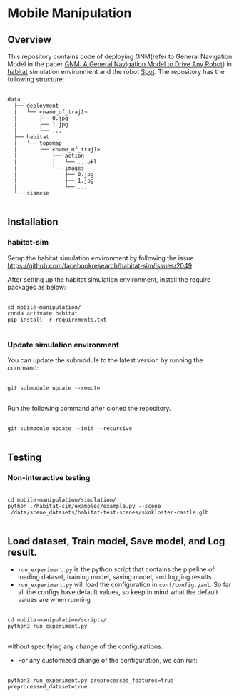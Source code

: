 # Mobile Manipulation

## Overview
This repository contains code of deploying GNM(refer to General Navigation Model in the paper [GNM: A General Navigation Model to Drive Any Robot](https://arxiv.org/abs/2210.03370)) in [habitat](https://aihabitat.org/) simulation environment and the robot [Spot](https://bostondynamics.com/products/spot/). The repository has the following structure:

<pre> <code>
data
  ├── deployment
  |   └── &lt;name_of_traj1&gt;
  |       ├── 0.jpg
  |       ├── 1.jpg
  |       └── ...
  ├── habitat
  |   └── topomap
  |       └── &lt;name_of_traj1&gt;
  |           ├── action
  |           |   └── ...pkl
  |           └── images
  |               ├── 0.jpg
  |               ├── 1.jpg
  |               └── ... 
  └── siamese
</code> </pre>


## Installation


### habitat-sim
Setup the habitat simulation environment by following the issue https://github.com/facebookresearch/habitat-sim/issues/2049

After setting up the habitat simulation environment, install the require packages as below:
<pre> <code>
cd mobile-manipulation/
conda activate habitat
pip install -r requirements.txt
</code> </pre>

### Update simulation environment
You can update the submodule to the latest version by running the command:
<pre> <code>
git submodule update --remote
</code> </pre>

Run the following command after cloned the repository.
<pre> <code>
git submodule update --init --recursive
</code> </pre>


## Testing
### Non-interactive testing

<pre> <code>
cd mobile-manipulation/simulation/
python ./habitat-sim/examples/example.py --scene ./data/scene_datasets/habitat-test-scenes/skokloster-castle.glb
</code> </pre>



## Load dataset, Train model, Save model, and Log result.
- `run_experiment.py` is the python script that contains the pipeline of loading dataset, training model, saving model, and logging results.
- `run_experiment.py` will load the configuration in `conf/config.yaml`. So far all the configs have default values, so keep in mind what the default values are when running
<pre> <code>
cd mobile-manipulation/scripts/
python3 run_experiment.py 
</code> </pre>
without specifying any change of the configurations.

- For any customized change of the configuration, we can run:
<pre> <code>
python3 run_experiment.py preprocessed_features=true preprocessed_dataset=true
</code> </pre>
